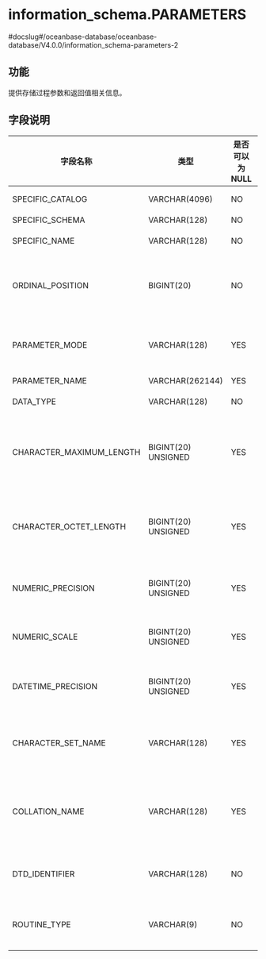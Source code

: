 information_schema.PARAMETERS 
==================================================
#docslug#/oceanbase-database/oceanbase-database/V4.0.0/information_schema-parameters-2


功能 
-----------

提供存储过程参数和返回值相关信息。

字段说明 
-------------



|         **字段名称**         |        **类型**        | **是否可以为 NULL** |                                                                                                    **描述**                                                                                                     |
|--------------------------|----------------------|----------------|---------------------------------------------------------------------------------------------------------------------------------------------------------------------------------------------------------------|
| SPECIFIC_CATALOG         | VARCHAR(4096)        | NO             | 固定值（def）                                                                                                                                                                                                      |
| SPECIFIC_SCHEMA          | VARCHAR(128)         | NO             | 数据库名                                                                                                                                                                                                          |
| SPECIFIC_NAME            | VARCHAR(128)         | NO             | 存储过程名                                                                                                                                                                                                         |
| ORDINAL_POSITION         | BIGINT(20)           | NO             | 参数位置（对于函数的返回值该值是 0）                                                                                                                                                                                           |
| PARAMETER_MODE           | VARCHAR(128)         | YES            | 参数类型： * IN   * OUT   * INOUT   * NULL    |
| PARAMETER_NAME           | VARCHAR(262144)      | YES            | 参数名                                                                                                                                                                                                           |
| DATA_TYPE                | VARCHAR(128)         | NO             | 参数数据类型                                                                                                                                                                                                        |
| CHARACTER_MAXIMUM_LENGTH | BIGINT(20)  UNSIGNED | YES            | 对于 String 类型的参数，记录字符最大长度                                                                                                                                                                                      |
| CHARACTER_OCTET_LENGTH   | BIGINT(20)  UNSIGNED | YES            | 对于 String 类型的参数，记录字节的最大长度                                                                                                                                                                                     |
| NUMERIC_PRECISION        | BIGINT(20)  UNSIGNED | YES            | 对于数值类型的参数，记录 Precision                                                                                                                                                                                        |
| NUMERIC_SCALE            | BIGINT(20)  UNSIGNED | YES            | 对于数值类型的参数，记录 Scale                                                                                                                                                                                            |
| DATETIME_PRECISION       | BIGINT(20)  UNSIGNED | YES            | 对于日期类型，记录日期类型的精度                                                                                                                                                                                              |
| CHARACTER_SET_NAME       | VARCHAR(128)         | YES            | 对于 String 类型的参数，记录字符集                                                                                                                                                                                         |
| COLLATION_NAME           | VARCHAR(128)         | YES            | 对于 String 类型的参数，记录字符排序规则                                                                                                                                                                                      |
| DTD_IDENTIFIER           | VARCHAR(128)         | NO             | 字符形式记录数据类型的详细信息                                                                                                                                                                                               |
| ROUTINE_TYPE             | VARCHAR(9)           | NO             | 存储过程的类型（过程/函数）                                                                                                                                                                                                |


